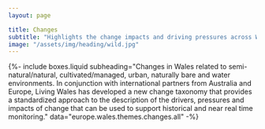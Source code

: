 ```yaml
---
layout: page

title: Changes
subtitle: "Highlights the change impacts and driving pressures across Wales"
image: "/assets/img/heading/wild.jpg"
---
```


{%-
include boxes.liquid
subheading="Changes in Wales related to semi-natural/natural, cultivated/managed, urban, naturally bare and water environments. In conjunction with international partners from Australia and Europe, Living Wales has developed a new change taxonomy that provides a standardized approach to the description of the drivers, pressures and impacts of change that can be used to support historical and near real time monitoring."
data="europe.wales.themes.changes.all"
-%}
